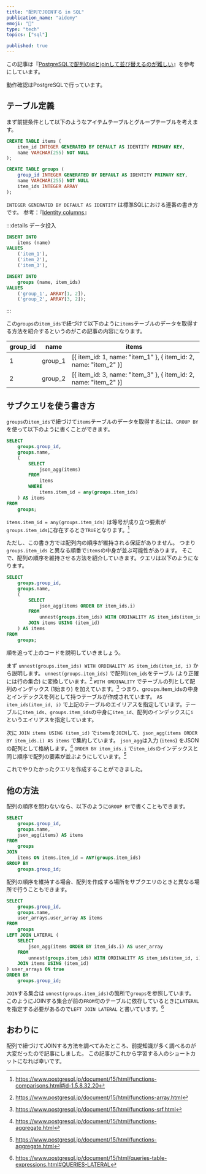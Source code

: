 ```yaml
---
title: "配列でJOINする in SQL"
publication_name: "aidemy"
emoji: "💫"
type: "tech"
topics: ["sql"]

published: true
---
```


この記事は『[PostgreSQLで配列のidとjoinして並び替えるのが難しい](https://qiita.com/nishimura/items/575e642503139229059a)』を参考にしています。

動作確認はPostgreSQLで行っています。

## テーブル定義

まず前提条件として以下のようなアイテムテーブルとグループテーブルを考えます。

```sql
CREATE TABLE items (
    item_id INTEGER GENERATED BY DEFAULT AS IDENTITY PRIMARY KEY,
    name VARCHAR(255) NOT NULL
);

CREATE TABLE groups (
    group_id INTEGER GENERATED BY DEFAULT AS IDENTITY PRIMARY KEY,
    name VARCHAR(255) NOT NULL
    item_ids INTEGER ARRAY
);
```

`INTEGER GENERATED BY DEFAULT AS IDENTITY` は標準SQLにおける連番の書き方です。
参考：『[Identity columns](https://qiita.com/nuko_yokohama/items/7d0d5525bcefaa3332ce)』

:::details データ投入

```sql
INSERT INTO
    items (name)
VALUES
    ('item_1'),
    ('item_2'),
    ('item_3'),

INSERT INTO
    groups (name, item_ids)
VALUES
    ('group_1', ARRAY[1, 2]),
    ('group_2', ARRAY[3, 2]);
```

:::

この`groups`の`item_ids`で紐づけて以下のように`items`テーブルのデータを取得する方法を紹介するというのがこの記事の内容になります。

|group_id|name|items|
|-|-|-|
|1|group_1|[{ item_id: 1, name: "item_1" }, { item_id: 2, name: "item_2" }]|
|2|group_2|[{ item_id: 3, name: "item_3" }, { item_id: 2, name: "item_2" }]|

## サブクエリを使う書き方

`groups`の`item_ids`で紐づけて`items`テーブルのデータを取得するには、`GROUP BY`を使って以下のように書くことができます。

```sql
SELECT
    groups.group_id,
    groups.name,
    (
        SELECT
            json_agg(items)
        FROM
            items
        WHERE
            items.item_id = any(groups.item_ids)
    ) AS items
FROM
    groups;
```

`items.item_id = any(groups.item_ids)` は等号が成り立つ要素が`groups.item_ids`に存在するとき`TRUE`となります。[^1]

ただし、この書き方では配列内の順序が維持される保証がありません。
つまり `groups.item_ids` と異なる順番で`items`の中身が並ぶ可能性があります。
そこで、配列の順序を維持させる方法を紹介していきます。クエリは以下のようになります。

```sql
SELECT
    groups.group_id,
    groups.name,
    (
        SELECT
            json_agg(items ORDER BY item_ids.i)
        FROM
            unnest(groups.item_ids) WITH ORDINALITY AS item_ids(item_id, i)
        JOIN items USING (item_id)
    ) AS items
FROM
    groups;
```

順を追って上のコードを説明していきましょう。

まず `unnest(groups.item_ids) WITH ORDINALITY AS item_ids(item_id, i)` から説明します。
`unnest(groups.item_ids)` で配列`item_ids`をテーブル (より正確には行の集合) に変換しています。[^2]
`WITH ORDINALITY` でテーブルの列として配列のインデックス (1始まり) を加えています。[^3]
つまり、groups.item_idsの中身とインデックスを列として持つテーブルが作成されています。
`AS item_ids(item_id, i)` で上記のテーブルのエイリアスを指定しています。テーブルに`item_ids`、`groups.item_ids`の中身に`item_id`、配列のインデックスに`i` というエイリアスを指定しています。

次に `JOIN items USING (item_id)` で`items`を`JOIN`して、`json_agg(items ORDER BY item_ids.i) AS items` で集約しています。
`json_agg`は入力 (`items`) をJSONの配列として格納します。[^4]
`ORDER BY item_ids.i` で`item_ids`のインデックスと同じ順序で配列の要素が並ぶようにしています。[^4]

これでやりたかったクエリを作成することができました。

## 他の方法

配列の順序を問わないなら、以下のように`GROUP BY`で書くこともできます。

```sql
SELECT
    groups.group_id,
    groups.name,
    json_agg(items) AS items
FROM
    groups
JOIN
    items ON items.item_id = ANY(groups.item_ids)
GROUP BY
    groups.group_id;
```

配列の順序を維持する場合、配列を作成する場所をサブクエリのときと異なる場所で行うこともできます。

```sql
SELECT
    groups.group_id,
    groups.name,
    user_arrays.user_array AS items
FROM
    groups
LEFT JOIN LATERAL (
    SELECT
        json_agg(items ORDER BY item_ids.i) AS user_array
    FROM
        unnest(groups.item_ids) WITH ORDINALITY AS item_ids(item_id, i)
    JOIN items USING (item_id)
) user_arrays ON true
ORDER BY
    groups.group_id;
```

`JOIN`する集合は `unnest(groups.item_ids)`の箇所で`groups`を参照しています。
このようにJOINする集合が前の`FROM`句のテーブルに依存しているときに`LATERAL`を指定する必要があるので`LEFT JOIN LATERAL` と書いています。[^5]

[^1]: https://www.postgresql.jp/document/15/html/functions-comparisons.html#id-1.5.8.32.20
[^2]: https://www.postgresql.jp/document/15/html/functions-array.html
[^3]: https://www.postgresql.jp/document/15/html/functions-srf.html
[^4]: https://www.postgresql.jp/document/15/html/functions-aggregate.html
[^5]: https://www.postgresql.jp/document/15/html/queries-table-expressions.html#QUERIES-LATERAL

## おわりに

配列で紐づけてJOINする方法を調べてみたところ、前提知識が多く調べるのが大変だったので記事にしました。
この記事がこれから学習する人のショートカットになれば幸いです。
